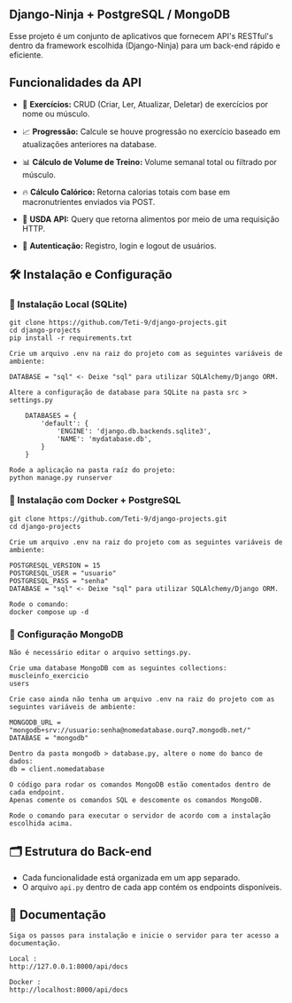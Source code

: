 ## Django-Ninja + PostgreSQL / MongoDB

Esse projeto é um conjunto de aplicativos que fornecem API's RESTful's dentro da framework escolhida (Django-Ninja) para um back-end rápido e eficiente.

## Funcionalidades da API  

- 📌 **Exercícios:** CRUD (Criar, Ler, Atualizar, Deletar) de exercícios por nome ou músculo.  

- 📈 **Progressão:** Calcule se houve progressão no exercício baseado em atualizações anteriores na database.  

- 📊 **Cálculo de Volume de Treino:** Volume semanal total ou filtrado por músculo.  

- 🔥 **Cálculo Calórico:** Retorna calorias totais com base em macronutrientes enviados via POST.  

- 🍖 **USDA API:** Query que retorna alimentos por meio de uma requisição HTTP.

- 🔐 **Autenticação:** Registro, login e logout de usuários.
## 🛠️ Instalação e Configuração

### 🔹 Instalação Local (SQLite)
```
git clone https://github.com/Teti-9/django-projects.git
cd django-projects
pip install -r requirements.txt

Crie um arquivo .env na raiz do projeto com as seguintes variáveis de ambiente:

DATABASE = "sql" <- Deixe "sql" para utilizar SQLAlchemy/Django ORM.

Altere a configuração de database para SQLite na pasta src > settings.py

    DATABASES = {
        'default': {
            'ENGINE': 'django.db.backends.sqlite3',
            'NAME': 'mydatabase.db',
        }
    }

Rode a aplicação na pasta raíz do projeto:
python manage.py runserver
```
### 🐳 Instalação com Docker + PostgreSQL
```
git clone https://github.com/Teti-9/django-projects.git
cd django-projects

Crie um arquivo .env na raiz do projeto com as seguintes variáveis de ambiente:

POSTGRESQL_VERSION = 15
POSTGRESQL_USER = "usuario"
POSTGRESQL_PASS = "senha"
DATABASE = "sql" <- Deixe "sql" para utilizar SQLAlchemy/Django ORM.

Rode o comando:
docker compose up -d
```
### 🍃 Configuração MongoDB
```
Não é necessário editar o arquivo settings.py.

Crie uma database MongoDB com as seguintes collections:
muscleinfo_exercicio
users

Crie caso ainda não tenha um arquivo .env na raiz do projeto com as seguintes variáveis de ambiente:

MONGODB_URL = "mongodb+srv://usuario:senha@nomedatabase.ourq7.mongodb.net/"
DATABASE = "mongodb"

Dentro da pasta mongodb > database.py, altere o nome do banco de dados:
db = client.nomedatabase

O código para rodar os comandos MongoDB estão comentados dentro de cada endpoint.
Apenas comente os comandos SQL e descomente os comandos MongoDB.

Rode o comando para executar o servidor de acordo com a instalação escolhida acima.
```
## 🗂️ Estrutura do Back-end
- Cada funcionalidade está organizada em um app separado.  
- O arquivo `api.py` dentro de cada app contém os endpoints disponíveis.  

## 📄 Documentação
```
Siga os passos para instalação e inicie o servidor para ter acesso a documentação.

Local :
http://127.0.0.1:8000/api/docs

Docker :
http://localhost:8000/api/docs
```
